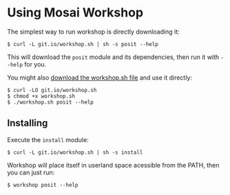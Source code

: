 Using Mosai Workshop
====================

The simplest way to run workshop is directly downloading it:

	$ curl -L git.io/workshop.sh | sh -s posit --help

This will download the `posit` module and its dependencies, then run it
with `--help` for you.

You might also [download the workshop.sh file](.) and use it directly:

	$ curl -LO git.io/workshop.sh
	$ chmod +x workshop.sh
	$ ./workshop.sh posit --help

Installing
----------

Execute the `install` module:

	$ curl -L git.io/workshop.sh | sh -s install

Workshop will place itself in userland space acessible from the PATH,
then you can just run:

	$ workshop posit --help
